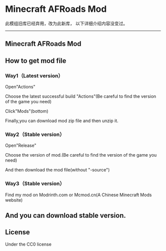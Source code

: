 # Minecraft AFRoads Mod

此模组旧库已经弃用，改为此新库，
以下详细介绍内容没变过。

-------

## Minecraft AFRoads Mod
  


## How to get mod file
### Way1（Latest version）  

Open"Actions"  

Choose the latest successful build "Actions"(Be careful to find the version of the game you need)  

Click"Mods"(bottom)

Finally,you can download mod zip file and then unzip it.


### Way2（Stable version）   

Open"Release"  

Choose the version of mod.(Be careful to find the version of the game you need)   

And then download the mod file(without "-source")


### Way3（Stable version） 

Find my mod on Modrinth.com or Mcmod.cn(A Chinese Minecraft Mods website)

And you can download stable version.
-------  

## License    

Under the CC0 license  
